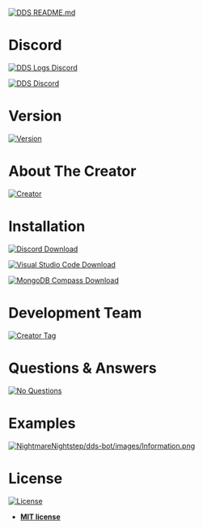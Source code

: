[![DDS README.md](https://cdn.discordapp.com/attachments/534063513128402965/534065984122781706/DDS_Bot_README.md.png)](https://github.com/NightmareNightstep/dds-bot/blob/master/README.md)

# Discord

[![DDS Logs Discord](https://cdn.discordapp.com/attachments/534063513128402965/534066107389181962/Discord.png)](https://discord.gg/HVbjHJv)

[![DDS Discord](https://cdn.discordapp.com/attachments/531261279294193675/534561556881473537/Discord2.png)](https://discord.gg/wrNcTaz)

# Version
[![Version](https://cdn.discordapp.com/attachments/531261279294193675/534559681063157781/Version_0.6.2.png)](https://github.com/NightmareNightstep/dds-bot/blob/master/README.md)

# About The Creator

[![Creator](https://cdn.discordapp.com/attachments/534010291802079242/534059545652101131/About.png)](https://github.com/NightmareNightstep/dds-bot/blob/master/README.md)

# Installation

[![Discord Download](https://cdn.discordapp.com/attachments/534067103024807947/534069955054927884/Discord.png)](https://discordapp.com/download)

[![Visual Studio Code Download](https://cdn.discordapp.com/attachments/534067103024807947/534069990962233364/Visual_Studio_Code.png)](https://code.visualstudio.com/download)

[![MongoDB Compass Download](https://cdn.discordapp.com/attachments/534067103024807947/534069972054573077/MongoDB_Compass.png)](https://www.mongodb.com/download-center)

# Development Team

[![Creator Tag](https://cdn.discordapp.com/attachments/534067103024807947/534067153825955841/Creator_Tag.png)](https://github.com/NightmareNightstep)

# Questions & Answers

[![No Questions](https://cdn.discordapp.com/attachments/534010291802079242/534024683641634836/FAQ_No_Questions.png)](https://github.com/NightmareNightstep/dds-bot/blob/master/README.md)

# Examples

[![NightmareNightstep/dds-bot/images/Information.png](https://cdn.discordapp.com/attachments/534085639419723796/534085683984203835/Example.png)](https://cdn.discordapp.com/attachments/534085639419723796/534085724249522176/Information.png)

# License

[![License](http://img.shields.io/:license-mit-blue.svg?style=flat-square)](http://badges.mit-license.org)

- **[MIT license](http://opensource.org/licenses/mit-license.php)**
